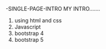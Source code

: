 -SINGLE-PAGE-INTRO
MY INTRO.......

1) using html and css
2) Javascript 
3) bootstrap 4
4) bootstrap 5
